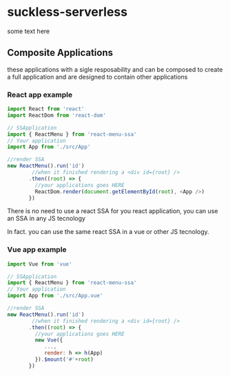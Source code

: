 # suckless-serverless

some text here

## Composite Applications

these applications with a sigle resposability and can be composed to create a full application and are designed to contain other applications


### React app example
``` javascript
import React from 'react'
import ReactDom from 'react-dom'

// SSApplication
import { ReactMenu } from 'react-menu-ssa'
// Your application
import App from './src/App'

//render SSA
new ReactMenu().run('id')
		//when it finished rendering a <div id={root} /> 
	   .then((root) => {
	   	 //your applications goes HERE
	   	 ReactDom.render(document.getElementById(root), <App />)
	   })
```

There is no need to use a react SSA for you react application, you can use an SSA in any JS tecnology

In fact. you can use the same react SSA in a vue or other JS tecnology.

### Vue app example

``` javascript
import Vue from 'vue'

// SSApplication
import { ReactMenu } from 'react-menu-ssa'
// Your application
import App from './src/App.vue'

//render SSA
new ReactMenu().run('id')
		//when it finished rendering a <div id={root} /> 
	   .then((root) => {
	   	 //your applications goes HERE
	   	 new Vue({
	   	 	...,
	   	 	render: h => h(App)
	   	 }).$mount('#'+root)
	   })
```
